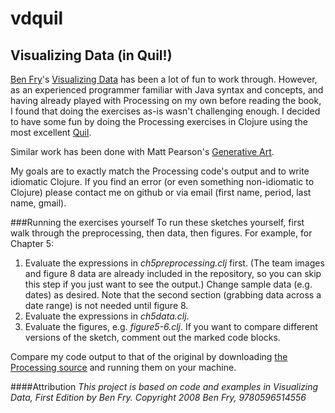 vdquil
======

Visualizing Data (in Quil!)
-

[Ben Fry](http://benfry.com/)'s [Visualizing Data](http://www.amazon.com/Visualizing-Data-Explaining-Processing-Environment/dp/0596514557) has been a lot of fun to work through. However, as an experienced programmer familiar with Java syntax and concepts, and having already played with Processing on my own before reading the book, I found that doing the exercises as-is wasn't challenging enough. I decided to have some fun by doing the Processing exercises in Clojure using the most excellent [Quil](https://github.com/quil/quil).

Similar work has been done with Matt Pearson's [Generative Art](https://github.com/quil/quil/blob/master/examples/gen_art/README.md).

My goals are to exactly match the Processing code's output and to write idiomatic Clojure. If you find an error (or even something non-idiomatic to Clojure) please contact me on github or via email (first name, period, last name, gmail).

###Running the exercises yourself
To run these sketches yourself, first walk through the preprocessing, then data, then figures. For example, for Chapter 5:

 1. Evaluate the expressions in _ch5preprocessing.clj_ first. (The team images and figure 8 data are already included in the repository, so you can skip this step if you just want to see the output.) Change sample data (e.g. dates) as desired. Note that the second section (grabbing data across a date range) is not needed until figure 8.
 1. Evaluate the expressions in _ch5data.clj_.
 1. Evaluate the figures, e.g. _figure5-6.clj_. If you want to compare different versions of the sketch, comment out the marked code blocks.

Compare my code output to that of the original by downloading [the Processing source](http://benfry.com/writing/archives/3) and running them on your machine.

####Attribution
_This project is based on code and examples in Visualizing Data, First Edition by Ben Fry. Copyright 2008 Ben Fry, 9780596514556_
